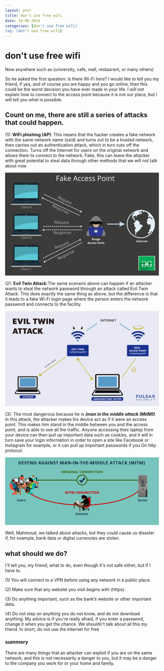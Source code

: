 ```yaml
---
layout: post
title: don't use free wifi
date: 14-06-2024
categories: [don't use free wifi]
tag: [don't use free wifi]
---
```

# don't use free wifi

Now anywhere such as (university, cafe, mall, restaurant, or many others)

So he asked the first question: Is there Wi-Fi here?
 I would like to tell you my friend, if yes, and of course you are happy and you go online, then this could be the worst decision you have ever made in your life. I will not explain how to connect to the access point because it is not our place, but I will tell you what is possible.

## Count on me, there are still a series of attacks that could happen.


(1): **WiFi phishing (AP)**: This means that the hacker creates a fake network with the same network name (ssid) and turns out to be a trusted network, then carries out an authentication attack, which in turn cuts off the connection. Turns off the Internet for users on the original network and allows them to connect to the network. Fake, this can leave the attacker with great potential to steal data through other methods that we will not talk about now.

![alt text](image.png)

(2): **Evil Twin Attack**:The same scenario above can happen if an attacker wants to steal the network password through an attack called Evil Twin Attack. This does exactly the same thing as above, but the difference is that it leads to a fake Wi-Fi login page where the person enters the network password and connects to the facility.

![alt text](image-1.png)

(3): The most dangerous because he is ***(man in the middle attack (MitM))***. In this attack, the attacker makes his device act as if it were an access point. This makes him stand in the middle between you and the access point, and is able to see all the traffic. Anyone accessing their laptop from your device can then pull up important data such as cookies, and it will in turn save your login information in order to open a site like Facebook or Instagram for example, or it can pull up important passwords if you On http protocol.

![alt text](image-2.png)

Well, Mahmoud, we talked about attacks, but they could cause us disaster if, for example, bank data or digital currencies are stolen.

## what should we do?
I'll tell you, my friend, what to do, even though it's not safe either, but if I have to.

(1) You will connect to a VPN before using any network in a public place.

(2) Make sure that any website you visit begins with (https).

(3) Do anything important, such as the bank’s website or other important data.

(4) Do not step on anything you do not know, and do not download anything. My advice is if you're really afraid, if you enter a password, change it when you get the chance.
We shouldn't talk about all this my friend. In short, do not use the Internet for free
### summery
There are many things that an attacker can exploit if you are on the same network, and this is not necessarily a danger to you, but it may be a danger to the company you work for or your home and family.